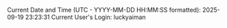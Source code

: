 Current Date and Time (UTC - YYYY-MM-DD HH:MM:SS formatted): 2025-09-19 23:23:31
Current User's Login: luckyaiman
